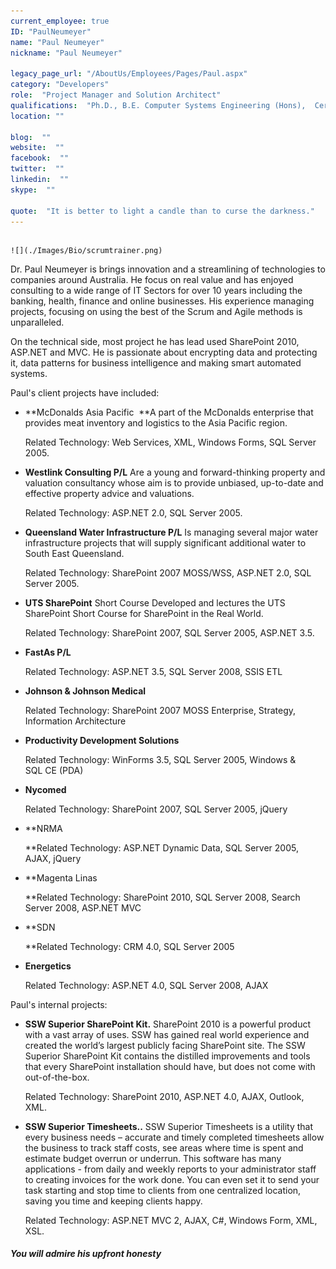 ```yaml
---
current_employee: true
ID: "PaulNeumeyer"
name: "Paul Neumeyer"
nickname: "Paul Neumeyer"

legacy_page_url: "/AboutUs/Employees/Pages/Paul.aspx"
category: "Developers"
role:  "Project Manager and Solution Architect"
qualifications:  "Ph.D., B.E. Computer Systems Engineering (Hons),  Cert. Scrum Master"
location: ""

blog:  ""
website:  ""
facebook:  ""
twitter:  ""
linkedin:  ""
skype:  ""

quote:  "It is better to light a candle than to curse the darkness."
---
```


## 
    ![](./Images/Bio/scrumtrainer.png) 
 

Dr. Paul Neumeyer is brings innovation and a streamlining of technologies to companies around Australia. He focus on real value and has enjoyed consulting to a wide range of IT Sectors for over 10 years including the banking, health, finance and online businesses. His experience managing projects, focusing on using the best of the Scrum and Agile methods is unparalleled.   

 On the technical side, most project he has lead used SharePoint 2010, ASP.NET and MVC. He is passionate about encrypting data and protecting it, data patterns for business intelligence and making smart automated systems.

Paul's client projects have included:

*   **McDonalds Asia Pacific  **A part of the McDonalds enterprise that provides meat inventory and logistics to the Asia Pacific region.  

    Related Technology: Web Services, XML, Windows Forms, SQL Server 2005. 
*   **Westlink Consulting P/L** Are a young and forward-thinking property and valuation consultancy whose aim is to provide unbiased, up-to-date and effective property advice and valuations.  

    Related Technology: ASP.NET 2.0, SQL Server 2005. 
*   **Queensland Water Infrastructure P/L** Is managing several major water infrastructure projects that will supply significant additional water to South East Queensland.  

    Related Technology: SharePoint 2007 MOSS/WSS, ASP.NET 2.0, SQL Server 2005. 
*   **UTS SharePoint** Short Course Developed and lectures the UTS SharePoint Short Course for SharePoint in the Real World.  

    Related Technology: SharePoint 2007, SQL Server 2005, ASP.NET 3.5. 
*   **FastAs P/L**  

    Related Technology: ASP.NET 3.5, SQL Server 2008, SSIS ETL 
*   **Johnson & Johnson Medical**  

    Related Technology: SharePoint 2007 MOSS Enterprise, Strategy, Information Architecture 
*   **Productivity Development Solutions**  

    Related Technology: WinForms 3.5, SQL Server 2005, Windows & SQL CE (PDA) 
*   **Nycomed**  

    Related Technology: SharePoint 2007, SQL Server 2005, jQuery 
*   **NRMA  

    **Related Technology: ASP.NET Dynamic Data, SQL Server 2005, AJAX, jQuery 
*   **Magenta Linas  

    **Related Technology: SharePoint 2010, SQL Server 2008, Search Server 2008, ASP.NET MVC  
*   **SDN  

    **Related Technology: CRM 4.0, SQL Server 2005 
*   **Energetics**  

    Related Technology: ASP.NET 4.0, SQL Server 2008, AJAX 

Paul's internal projects:

*   **SSW Superior SharePoint Kit.** SharePoint 2010 is a powerful product with a vast array of uses. SSW has gained real world experience and created the world’s largest publicly facing SharePoint site. The SSW Superior SharePoint Kit contains the distilled improvements and tools that every SharePoint installation should have, but does not come with out-of-the-box.  

    Related Technology: SharePoint 2010, ASP.NET 4.0, AJAX, Outlook, XML. 
*   **SSW Superior Timesheets..** SSW Superior Timesheets is a utility that every business needs – accurate and timely completed timesheets allow the business to track staff costs, see areas where time is spent and estimate budget overrun or underrun. This software has many applications - from daily and weekly reports to your administrator staff to creating invoices for the work done. You can even set it to send your task starting and stop time to clients from one centralized location, saving you time and keeping clients happy.  

    Related Technology: ASP.NET MVC 2, AJAX, C#, Windows Form, XML, XSL. 

##### You will admire his upfront honesty